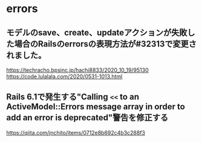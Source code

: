 # errors
## モデルのsave、create、updateアクションが失敗した場合のRailsのerrorsの表現方法が#32313で変更されました。
https://techracho.bpsinc.jp/hachi8833/2020_10_19/95130  
https://code.lulalala.com/2020/0531-1013.html

## Rails 6.1で発生する"Calling `<<` to an ActiveModel::Errors message array in order to add an error is deprecated"警告を修正する
https://qiita.com/jnchito/items/0712e8b692c4b3c288f3


